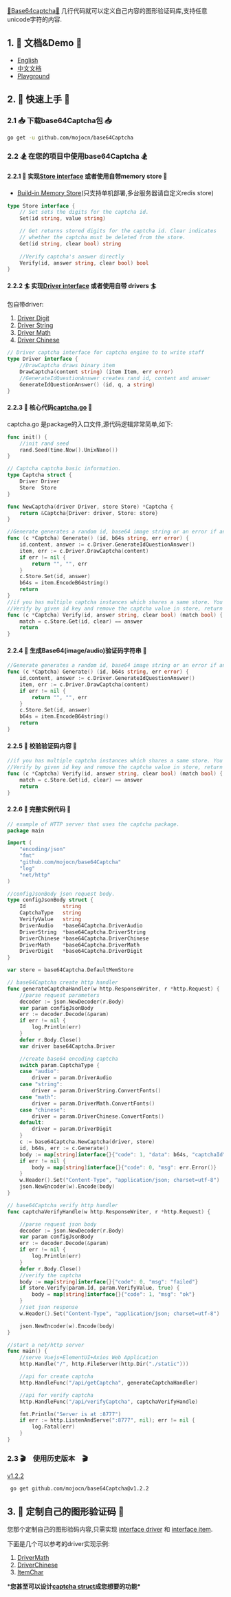 [🎃Base64captcha🎃](https://github.com/mojocn/base64Captcha) 几行代码就可以定义自己内容的图形验证码库,支持任意unicode字符的内容.

## 1. 📒 文档&Demo 📒

- [English](https://godoc.org/github.com/mojocn/base64Captcha)
- [中文文档](https://github.com/mojocn/base64Captcha/blob/master/README_zh.md)
- [Playground](https://captcha.mojotv.cn/)

## 2. 🚀 快速上手 🚀

### 2.1 📥 下载base64Captcha包 📥

```sh
go get -u github.com/mojocn/base64Captcha
```

### 2.2 🏂 在您的项目中使用base64Captcha 🏂

#### 2.2.1 🏇 实现[Store interface](https://github.com/mojocn/base64Captcha/blob/master/interface_store.go) 或者使用自带memory store 🏇

- [Build-in Memory Store](https://github.com/mojocn/base64Captcha/blob/master/store_memory.go)(只支持单机部署,多台服务器请自定义redis store)

```go
type Store interface {
	// Set sets the digits for the captcha id.
	Set(id string, value string)

	// Get returns stored digits for the captcha id. Clear indicates
	// whether the captcha must be deleted from the store.
	Get(id string, clear bool) string
	
    //Verify captcha's answer directly
	Verify(id, answer string, clear bool) bool
}
```

#### 2.2.2 🏄 实现[Driver interface](https://github.com/mojocn/base64Captcha/blob/master/interface_driver.go) 或者使用自带 drivers 🏄

包自带driver:

1. [Driver Digit](https://github.com/mojocn/base64Captcha/blob/master/driver_digit.go)
2. [Driver String](https://github.com/mojocn/base64Captcha/blob/master/driver_string.go)
3. [Driver Math](https://github.com/mojocn/base64Captcha/blob/master/driver_math.go)
4. [Driver Chinese](https://github.com/mojocn/base64Captcha/blob/master/driver_chinses.go)

```go
// Driver captcha interface for captcha engine to to write staff
type Driver interface {
	//DrawCaptcha draws binary item
	DrawCaptcha(content string) (item Item, err error)
	//GenerateIdQuestionAnswer creates rand id, content and answer
	GenerateIdQuestionAnswer() (id, q, a string)
}
```

#### 2.2.3 🚴 核心代码[captcha.go](https://github.com/mojocn/base64Captcha/blob/master/captcha.go) 🚴

captcha.go 是package的入口文件,源代码逻辑非常简单,如下:

```go
func init() {
	//init rand seed
	rand.Seed(time.Now().UnixNano())
}

// Captcha captcha basic information.
type Captcha struct {
	Driver Driver
	Store  Store
}

func NewCaptcha(driver Driver, store Store) *Captcha {
	return &Captcha{Driver: driver, Store: store}
}

//Generate generates a random id, base64 image string or an error if any
func (c *Captcha) Generate() (id, b64s string, err error) {
	id,content, answer := c.Driver.GenerateIdQuestionAnswer()
	item, err := c.Driver.DrawCaptcha(content)
	if err != nil {
		return "", "", err
	}
	c.Store.Set(id, answer)
	b64s = item.EncodeB64string()
	return
}
//if you has multiple captcha instances which shares a same store. You may want to use `store.Verify` method instead.
//Verify by given id key and remove the captcha value in store, return boolean value.
func (c *Captcha) Verify(id, answer string, clear bool) (match bool) {
	match = c.Store.Get(id, clear) == answer
	return
}
```

#### 2.2.4 🚵 生成Base64(image/audio)验证码字符串 🚵

```go
//Generate generates a random id, base64 image string or an error if any
func (c *Captcha) Generate() (id, b64s string, err error) {
	id,content, answer := c.Driver.GenerateIdQuestionAnswer()
	item, err := c.Driver.DrawCaptcha(content)
	if err != nil {
		return "", "", err
	}
	c.Store.Set(id, answer)
	b64s = item.EncodeB64string()
	return
}
```

#### 2.2.5 🤸 校验验证码内容 🤸

```go
//if you has multiple captcha instances which shares a same store. You may want to use `store.Verify` method instead.
//Verify by given id key and remove the captcha value in store, return boolean value.
func (c *Captcha) Verify(id, answer string, clear bool) (match bool) {
	match = c.Store.Get(id, clear) == answer
	return
}
```

#### 2.2.6 🏃 完整实例代码 🏃

```go
// example of HTTP server that uses the captcha package.
package main

import (
	"encoding/json"
	"fmt"
	"github.com/mojocn/base64Captcha"
	"log"
	"net/http"
)

//configJsonBody json request body.
type configJsonBody struct {
	Id            string
	CaptchaType   string
	VerifyValue   string
	DriverAudio   *base64Captcha.DriverAudio
	DriverString  *base64Captcha.DriverString
	DriverChinese *base64Captcha.DriverChinese
	DriverMath    *base64Captcha.DriverMath
	DriverDigit   *base64Captcha.DriverDigit
}

var store = base64Captcha.DefaultMemStore

// base64Captcha create http handler
func generateCaptchaHandler(w http.ResponseWriter, r *http.Request) {
	//parse request parameters
	decoder := json.NewDecoder(r.Body)
	var param configJsonBody
	err := decoder.Decode(&param)
	if err != nil {
		log.Println(err)
	}
	defer r.Body.Close()
	var driver base64Captcha.Driver

	//create base64 encoding captcha
	switch param.CaptchaType {
	case "audio":
		driver = param.DriverAudio
	case "string":
		driver = param.DriverString.ConvertFonts()
	case "math":
		driver = param.DriverMath.ConvertFonts()
	case "chinese":
		driver = param.DriverChinese.ConvertFonts()
	default:
		driver = param.DriverDigit
	}
	c := base64Captcha.NewCaptcha(driver, store)
	id, b64s, err := c.Generate()
	body := map[string]interface{}{"code": 1, "data": b64s, "captchaId": id, "msg": "success"}
	if err != nil {
		body = map[string]interface{}{"code": 0, "msg": err.Error()}
	}
	w.Header().Set("Content-Type", "application/json; charset=utf-8")
	json.NewEncoder(w).Encode(body)
}

// base64Captcha verify http handler
func captchaVerifyHandle(w http.ResponseWriter, r *http.Request) {

	//parse request json body
	decoder := json.NewDecoder(r.Body)
	var param configJsonBody
	err := decoder.Decode(&param)
	if err != nil {
		log.Println(err)
	}
	defer r.Body.Close()
	//verify the captcha
	body := map[string]interface{}{"code": 0, "msg": "failed"}
	if store.Verify(param.Id, param.VerifyValue, true) {
		body = map[string]interface{}{"code": 1, "msg": "ok"}
	}
	//set json response
	w.Header().Set("Content-Type", "application/json; charset=utf-8")

	json.NewEncoder(w).Encode(body)
}

//start a net/http server
func main() {
	//serve Vuejs+ElementUI+Axios Web Application
	http.Handle("/", http.FileServer(http.Dir("./static")))

	//api for create captcha
	http.HandleFunc("/api/getCaptcha", generateCaptchaHandler)

	//api for verify captcha
	http.HandleFunc("/api/verifyCaptcha", captchaVerifyHandle)

	fmt.Println("Server is at :8777")
	if err := http.ListenAndServe(":8777", nil); err != nil {
		log.Fatal(err)
	}
}
```

### 2.3 🎬　使用历史版本　🎬

[v1.2.2](https://github.com/mojocn/base64Captcha/tree/v1.2.2)

```
 go get github.com/mojocn/base64Captcha@v1.2.2 
```

## 3. 🎨 定制自己的图形验证码 🎨

您那个定制自己的图形验码内容,只需实现 [interface driver](https://github.com/mojocn/base64Captcha/blob/master/interface_driver.go) 和 [interface item](https://github.com/mojocn/base64Captcha/blob/master/interface_item.go).

下面是几个可以参考的driver实现示例:

1. [DriverMath](https://github.com/mojocn/base64Captcha/blob/master/driver_math.go)
2. [DriverChinese](https://github.com/mojocn/base64Captcha/blob/master/driver_chinese.go)
3. [ItemChar](https://github.com/mojocn/base64Captcha/blob/master/item_char.go)

***您甚至可以设计[captcha struct](https://zh.mojotv.cn/go/captcha.go)成您想要的功能\***